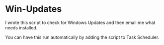 Win-Updates
===========

I wrote this script to check for Windows Updates and then email me what needs installed.

You can have this run automatically by adding the script to Task Scheduler.